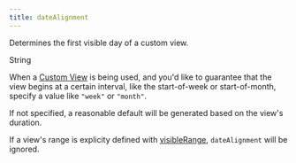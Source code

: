 ```yaml
---
title: dateAlignment
---
```


Determines the first visible day of a custom view.

<div class='spec' markdown='1'>
String
</div>

When a [Custom View](custom-view-with-settings) is being used, and you'd like to guarantee that the view begins at a certain interval, like the start-of-week or start-of-month, specify a value like `"week"` or `"month"`.

If not specified, a reasonable default will be generated based on the view's duration.

If a view's range is explicity defined with [visibleRange](visibleRange), `dateAlignment` will be ignored.
